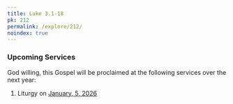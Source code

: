 ```yaml
---
title: Luke 3.1-18
pk: 212
permalink: /explore/212/
noindex: true
---
```


### Upcoming Services

God willing, this Gospel will be proclaimed at the following services over the next year:


1. Liturgy on [January,  5, 2026](https://orthocal.info/readings/gregorian/2026/01/05/)
